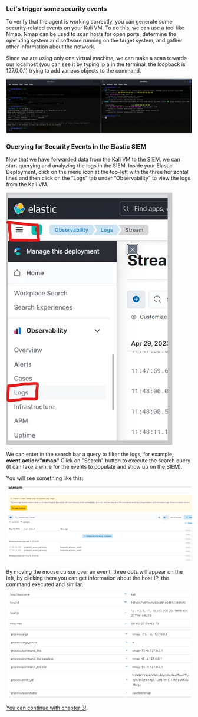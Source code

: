 ### Let's trigger some security events

To verify that the agent is working correctly, you can generate some security-related events on your Kali VM. To do this, we can use a tool like Nmap.
Nmap can be used to scan hosts for open ports, determine the operating system and software running on the target system, and gather other information about the network.

Since we are using only one virtual machine, we can make a scan towards our localhost (you can see it by typing ip a in the terminal, the loopback is 127.0.0.1) trying to add various objects to the command.

![Add Integrations](./scan.PNG)

### Querying for Security Events in the Elastic SIEM

Now that we have forwarded data from the Kali VM to the SIEM, we can start querying and analyzing the logs in the SIEM.
Inside your Elastic Deployment, click on the menu icon at the top-left with the three horizontal lines and then click on the “Logs” tab under “Observability” to view the logs from the Kali VM.

![Add Integrations](./elasticlog.png)

We can enter in the search bar a query to filter the logs, for example, **event.action:"nmap"**
Click on "Search" button to execute the search query (it can take a while for the events to populate and show up on the SIEM).

You will see something like this:

![Add Integrations](./cp2im1.png)

By moving the mouse cursor over an event, three dots will appear on the left, by clicking them you can get information about the host IP, the command executed and similar.

![Add Integrations](./cp2im2.png)
![Add Integrations](./cp2im3.png)

[You can continue with chapter 3!](./Chap3-siem.md).
